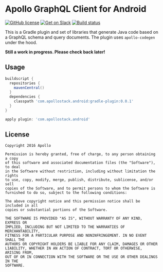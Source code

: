 # Apollo GraphQL Client for Android

[![GitHub license](https://img.shields.io/badge/license-MIT-lightgrey.svg?maxAge=2592000)](https://raw.githubusercontent.com/apollostack/apollo-android/master/LICENSE) [![Get on Slack](https://img.shields.io/badge/slack-join-orange.svg)](http://www.apollostack.com/#slack)
[![Build status](https://travis-ci.org/apollostack/apollo-android.svg?branch=master)](https://travis-ci.org/apollostack/apollo-android)

This is a Gradle plugin and set of libraries that generate Java code based on a GraphQL schema and query documents.
The plugin uses `apollo-codegen` under the hood.

**Still a work in progress. Please check back later!**

## Usage

```groovy
buildscript {
  repositories {
    mavenCentral()
  }
  dependencies {
    classpath 'com.apollostack.android:gradle-plugin:0.0.1'
  }
}

apply plugin: 'com.apollostack.android'
```

## License

```
Copyright 2016 Apollo

Permission is hereby granted, free of charge, to any person obtaining a copy
of this software and associated documentation files (the "Software"), to deal
in the Software without restriction, including without limitation the rights
to use, copy, modify, merge, publish, distribute, sublicense, and/or sell
copies of the Software, and to permit persons to whom the Software is
furnished to do so, subject to the following conditions:

The above copyright notice and this permission notice shall be included in all
copies or substantial portions of the Software.

THE SOFTWARE IS PROVIDED "AS IS", WITHOUT WARRANTY OF ANY KIND, EXPRESS OR
IMPLIED, INCLUDING BUT NOT LIMITED TO THE WARRANTIES OF MERCHANTABILITY,
FITNESS FOR A PARTICULAR PURPOSE AND NONINFRINGEMENT. IN NO EVENT SHALL THE
AUTHORS OR COPYRIGHT HOLDERS BE LIABLE FOR ANY CLAIM, DAMAGES OR OTHER
LIABILITY, WHETHER IN AN ACTION OF CONTRACT, TORT OR OTHERWISE, ARISING FROM,
OUT OF OR IN CONNECTION WITH THE SOFTWARE OR THE USE OR OTHER DEALINGS IN THE
SOFTWARE.
```
